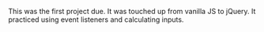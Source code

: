 This was the first project due. It was touched up from vanilla JS to jQuery. It practiced using event listeners and calculating inputs.